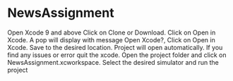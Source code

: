 # NewsAssignment
Open Xcode 9 and above
Click on Clone or Download.
Click on Open in Xcode.
A pop will display with message Open Xcode?, Click on Open in Xcode.
Save to the desired location.
Project will open automatically.
If you find any issues or error quit the xcode.
Open the project folder and click on NewsAssignment.xcworkspace.
Select the desired simulator and run the project
